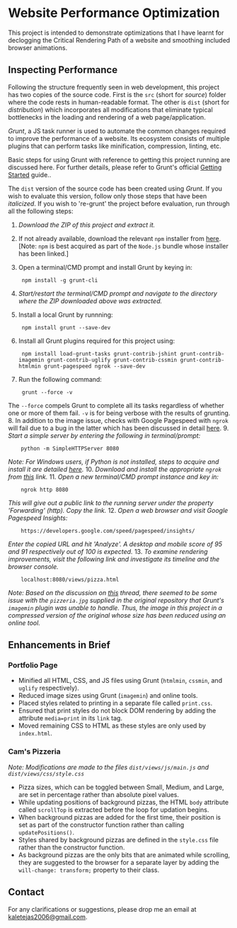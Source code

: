 # Website Performance Optimization

This project is intended to demonstrate optimizations that I have learnt for declogging the Critical Rendering Path of a website and smoothing included browser animations.

## Inspecting Performance

Following the structure frequently seen in web development, this project has two copies of the source code. First is the `src` (short for _source_) folder where the code rests in human-readable format. The other is `dist` (short for _distribution_) which incorporates all modifications that eliminate typical bottlenecks in the loading and rendering of a web page/application.

_Grunt_, a JS task runner is used to automate the common changes required to improve the performance of a website. Its ecosystem consists of multiple plugins that can perform tasks like minification, compression, linting, etc.

Basic steps for using Grunt with reference to getting this project running are discussed here. For further details, please refer to Grunt's official [Getting Started](http://gruntjs.com/getting-started) guide..

The `dist` version of the source code has been created using _Grunt_. If you wish to evaluate this version, follow only those steps that have been _italicized_. If you wish to 're-grunt' the project before evaluation, run through all the following steps:

1. _Download the ZIP of this project and extract it._
2. If not already available, download the relevant `npm` installer from [here](https://nodejs.org/en/download/). [Note: `npm` is best acquired as part of the `Node.js` bundle whose installer has been linked.]
3. Open a terminal/CMD prompt and install Grunt by keying in:

        npm install -g grunt-cli
4. _Start/restart the terminal/CMD prompt and navigate to the directory where the ZIP downloaded above was extracted._
5. Install a local Grunt by runnning:

        npm install grunt --save-dev
6. Install all Grunt plugins required for this project using:

        npm install load-grunt-tasks grunt-contrib-jshint grunt-contrib-imagemin grunt-contrib-uglify grunt-contrib-cssmin grunt-contrib-htmlmin grunt-pagespeed ngrok --save-dev
7. Run the following command:

        grunt --force -v
The `--force` compels Grunt to complete all its tasks regardless of whether one or more of them fail. `-v` is for being verbose with the results of grunting.
8. In addition to the image issue, checks with Google Pagespeed with `ngrok` will fail due to a bug in the latter which has been discussed in detail [here](https://github.com/inconshreveable/ngrok/issues/243).
9. _Start a simple server by entering the following in terminal/prompt:_

        python -m SimpleHTTPServer 8080
_Note: For Windows users, if Python is not installed, steps to acquire and install it are detailed [here](http://docs.python-guide.org/en/latest/starting/install/win/)._
10. _Download and install the appropriate `ngrok` from [this](https://ngrok.com/download) link._
11. _Open a new terminal/CMD prompt instance and key in:_

        ngrok http 8080
_This will give out a public link to the running server under the property 'Forwarding' (http). Copy the link._
12. _Open a web browser and visit Google Pagespeed Insights:_

        https://developers.google.com/speed/pagespeed/insights/
_Enter the copied URL and hit 'Analyze'. A desktop and mobile score of 95 and 91 respectively out of 100 is expected._
13. _To examine rendering improvements, visit the following link and investigate its timeline and the browser console._

        localhost:8080/views/pizza.html

_Note: Based on the discussion on [this](https://discussions.udacity.com/t/grunt-contrib-imagemin-plugin-not-optimizing-images/35478) thread, there seemed to be some issue with the `pizzeria.jpg` supplied in the original repository that Grunt's `imagemin` plugin was unable to handle. Thus, the image in this project in a compressed version of the original whose size has been reduced using an online tool._

## Enhancements in Brief

### Portfolio Page

- Minified all HTML, CSS, and JS files using Grunt (`htmlmin`, `cssmin`, and `uglify` respectively).
- Reduced image sizes using Grunt (`imagemin`) and online tools.
- Placed styles related to printing in a separate file called `print.css`.
- Ensured that print styles do not block DOM rendering by adding the attribute `media=print` in its `link` tag.
- Moved remaining CSS to HTML as these styles are only used by `index.html`.

### Cam's Pizzeria

_Note: Modifications are made to the files `dist/views/js/main.js` and `dist/views/css/style.css`_

- Pizza sizes, which can be toggled between Small, Medium, and Large, are set in percentage rather than absolute pixel values.
- While updating positions of background pizzas, the HTML `body` attribute called `scrollTop` is extracted before the loop for updation begins.
- When background pizzas are added for the first time, their position is set as part of the constructor function rather than calling `updatePositions()`.
- Styles shared by background pizzas are defined in the `style.css` file rather than the constructor function.
- As background pizzas are the only bits that are animated while scrolling, they are suggested to the browser for a separate layer by adding the `will-change: transform;` property to their class.

## Contact

For any clarifications or suggestions, please drop me an email at [kaletejas2006@gmail.com](mailto:kaletejas2006@gmail.com).
